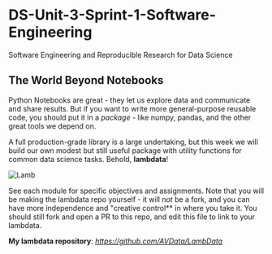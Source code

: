 # DS-Unit-3-Sprint-1-Software-Engineering
Software Engineering and Reproducible Research for Data Science

## The World Beyond Notebooks

Python Notebooks are great - they let us explore data and communicate and share
results. But if you want to write more general-purpose reusable code, you should
put it in a *package* - like numpy, pandas, and the other great tools we depend
on.

A full production-grade library is a large undertaking, but this week we will
build our own modest but still useful package with utility functions for common
data science tasks. Behold, **lambdata**!

![Lamb](./lamb.jpg)

See each module for specific objectives and assignments. Note that you will be
making the lambdata repo yourself - it will *not* be a fork, and you can have
more independence and "creative control** in where you take it. You should still
fork and open a PR to this repo, and edit this file to link to your lambdata.

**My lambdata repository**: *https://github.com/AVData/LambData*

